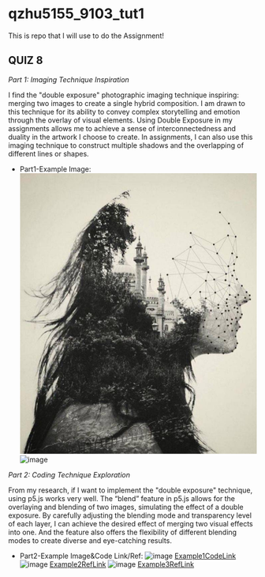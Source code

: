 # qzhu5155_9103_tut1

This is repo that I will use to do the Assignment!

## QUIZ 8

*Part 1: Imaging Technique Inspiration*

I find the "double exposure" photographic imaging technique inspiring: merging two images to create a single hybrid composition. I am drawn to this technique for its ability to convey complex storytelling and emotion through the overlay of visual elements. Using Double Exposure in my assignments allows me to achieve a sense of interconnectedness and duality in the artwork I choose to create. In assignments, I can also use this imaging technique to construct multiple shadows and the overlapping of different lines or shapes.

- Part1-Example Image:
![image](image/part1_example1.jpeg)  
![image]()

*Part 2: Coding Technique Exploration*

From my research, if I want to implement the "double exposure" technique, using p5.js works very well. The “blend” feature in p5.js allows for the overlaying and blending of two images, simulating the effect of a double exposure. By carefully adjusting the blending mode and transparency level of each layer, I can achieve the desired effect of merging two visual effects into one. And the feature also offers the flexibility of different blending modes to create diverse and eye-catching results.

- Part2-Example Image&Code Link/Ref:
![image]()
[Example1CodeLink](https://codepen.io/giorgiomartini/pen/GvQVxy?editors=0010)
![image]()
[Example2RefLink](https://p5js.org/reference/#/p5/blendMode)
![image]()
[Example3RefLink](https://p5js.org/reference/#/p5/blend)